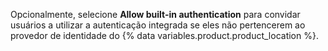 Opcionalmente, selecione **Allow built-in authentication** para convidar usuários a utilizar a autenticação integrada se eles não pertencerem ao provedor de identidade do {% data variables.product.product_location %}.
